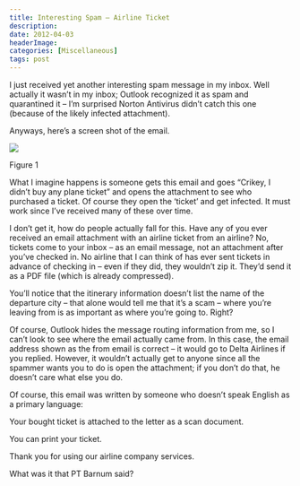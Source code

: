 ```yaml
---
title: Interesting Spam – Airline Ticket
description: 
date: 2012-04-03
headerImage: 
categories: [Miscellaneous]
tags: post
---
```


I just received yet another interesting spam message in my inbox. Well actually it wasn’t in my inbox; Outlook recognized it as spam and quarantined it – I’m surprised Norton Antivirus didn’t catch this one (because of the likely infected attachment).

Anyways, here’s a screen shot of the email.

![](/images/2012/spam_20120402.png)

Figure 1

What I imagine happens is someone gets this email and goes “Crikey, I didn’t buy any plane ticket” and opens the attachment to see who purchased a ticket. Of course they open the ‘ticket’ and get infected. It must work since I’ve received many of these over time.

I don’t get it, how do people actually fall for this. Have any of you ever received an email attachment with an airline ticket from an airline? No, tickets come to your inbox – as an email message, not an attachment after you’ve checked in. No airline that I can think of has ever sent tickets in advance of checking in – even if they did, they wouldn’t zip it. They’d send it as a PDF file (which is already compressed).

You’ll notice that the itinerary information doesn’t list the name of the departure city – that alone would tell me that it’s a scam – where you’re leaving from is as important as where you’re going to. Right?

Of course, Outlook hides the message routing information from me, so I can’t look to see where the email actually came from. In this case, the email address shown as the from email is correct – it would go to Delta Airlines if you replied. However, it wouldn’t actually get to anyone since all the spammer wants you to do is open the attachment; if you don’t do that, he doesn’t care what else you do.

Of course, this email was written by someone who doesn’t speak English as a primary language:

Your bought ticket is attached to the letter as a scan document.

You can print your ticket.

Thank you for using our airline company services.

What was it that PT Barnum said?